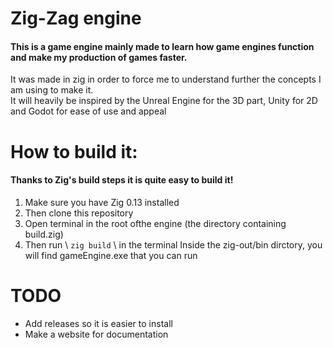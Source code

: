 # Zig-Zag engine
#### This is a game engine mainly made to learn how game engines function and make my production of games faster.

It was made in zig in order to force me to understand further the concepts I am using to make it.\
It will heavily be inspired by the Unreal Engine for the 3D part, Unity for 2D and Godot for ease of use and appeal

# How to build it:
#### Thanks to Zig's build steps it is quite easy to build it!
1. Make sure you have Zig 0.13 installed
2. Then clone this repository
3. Open terminal in the root ofthe engine (the directory containing build.zig)
4. Then run \ 
`zig build` 
\ in the terminal
Inside the zig-out/bin dirctory, you will find gameEngine.exe that you can run

# TODO
* Add releases so it is easier to install
* Make a website for documentation
